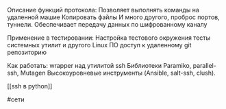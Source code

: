 Описание функций протокола: 
Позволяет выполнять команды на удаленной машие 
Копировать файлы И много другого, проброс портов, туннели. 
Обеспечивает передачу данных по шифрованному каналу 

Применение в тестировании: 
Настройка тестового окружения тесты системных утилит и другого Linux ПО доступ к удаленному git репозиторию

Как работать:
wrapper над утилитой ssh 
Библиотеки Paramiko, parallel-ssh, Mutagen Высокоуровневые инструменты (Ansible, salt-ssh, clush). 

[[ssh в python]]

#сети 